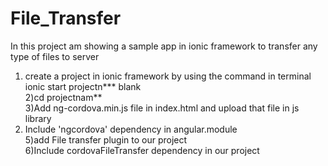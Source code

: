 # File_Transfer
In this project am showing a sample app in ionic framework to transfer any type of files to server<br/>
1) create a project in ionic framework by using the command in terminal ionic start projectn*** blank <br/>
2)cd projectnam** <br/>
3)Add ng-cordova.min.js file in index.html and upload that file in js library <br/>
4) Include 'ngcordova' dependency in angular.module <br/>
5)add File transfer plugin to our project <br/>
6)Include cordovaFileTransfer dependency in our project
